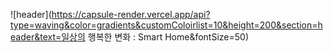 
![header](https://capsule-render.vercel.app/api?type=waving&color=gradients&customColoirlist=10&height=200&section=header&text=일상의 행복한 변화 : Smart Home&fontSize=50)
